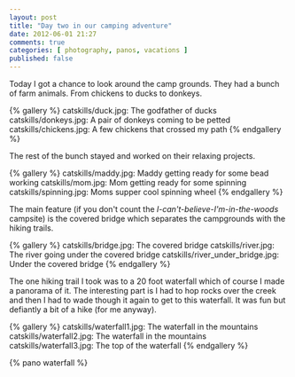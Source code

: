 ```yaml
---
layout: post
title: "Day two in our camping adventure"
date: 2012-06-01 21:27
comments: true
categories: [ photography, panos, vacations ]
published: false
---
```

Today I got a chance to look around the camp grounds. They had a bunch of
farm animals. From chickens to ducks to donkeys.

{% gallery %}
catskills/duck.jpg: The godfather of ducks
catskills/donkeys.jpg: A pair of donkeys coming to be petted
catskills/chickens.jpg: A few chickens that crossed my path
{% endgallery %}

The rest of the bunch stayed and worked on their relaxing projects.

{% gallery %}
catskills/maddy.jpg: Maddy getting ready for some bead working
catskills/mom.jpg: Mom getting ready for some spinning
catskills/spinning.jpg: Moms supper cool spinning wheel
{% endgallery %}

The main feature (if you don't count the
_I-can't-believe-I'm-in-the-woods_ campsite) is the covered bridge which
separates the campgrounds with the hiking trails.

{% gallery %}
catskills/bridge.jpg: The covered bridge
catskills/river.jpg: The river going under the covered bridge
catskills/river_under_bridge.jpg: Under the covered bridge
{% endgallery %}

The one hiking trail I took was to a 20 foot waterfall which of course I
made a panorama of it. The interesting part is I had to hop rocks over the
creek and then I had to wade though it again to get to this waterfall. It
was fun but defiantly a bit of a hike (for me anyway).

{% gallery %}
catskills/waterfall1.jpg: The waterfall in the mountains
catskills/waterfall2.jpg: The waterfall in the mountains
catskills/waterfall3.jpg: The top of the waterfall
{% endgallery %}

{% pano waterfall %}
